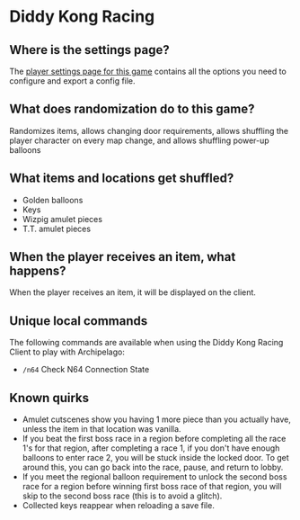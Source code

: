 # Diddy Kong Racing

## Where is the settings page?
The [player settings page for this game](../player-settings) contains all the options you need to configure and export a
config file.

## What does randomization do to this game?
Randomizes items, allows changing door requirements, allows shuffling the player character on every map change, and allows shuffling power-up balloons

## What items and locations get shuffled?
- Golden balloons
- Keys
- Wizpig amulet pieces
- T.T. amulet pieces

## When the player receives an item, what happens?
When the player receives an item, it will be displayed on the client.

## Unique local commands
The following commands are available when using the Diddy Kong Racing Client to play with Archipelago:
- `/n64` Check N64 Connection State

## Known quirks
- Amulet cutscenes show you having 1 more piece than you actually have, unless the item in that location was vanilla.
- If you beat the first boss race in a region before completing all the race 1's for that region, after completing a race 1, if you don't have enough balloons to enter race 2, you will be stuck inside the locked door. To get around this, you can go back into the race, pause, and return to lobby.
- If you meet the regional balloon requirement to unlock the second boss race for a region before winning first boss race of that region, you will skip to the second boss race (this is to avoid a glitch).
- Collected keys reappear when reloading a save file.

